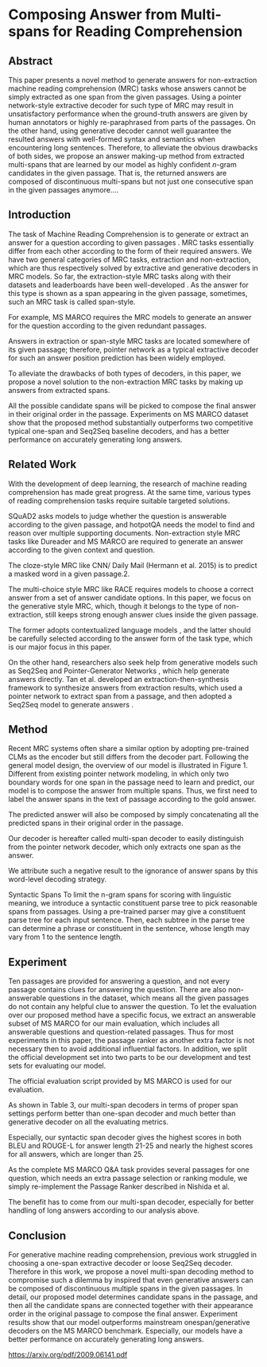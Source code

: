 
# Composing Answer from Multi-spans for Reading Comprehension
## Abstract
This paper presents a novel method to generate answers for non-extraction machine reading comprehension (MRC) tasks whose answers cannot be simply extracted as one span from the given passages. Using a pointer network-style extractive decoder for such type of MRC may result in unsatisfactory performance when the ground-truth answers are given by human annotators or highly re-paraphrased from parts of the passages. On the other hand, using generative decoder cannot well guarantee the resulted answers with well-formed syntax and semantics when encountering long sentences. Therefore, to alleviate the obvious drawbacks of both sides, we propose an answer making-up method from extracted multi-spans that are learned by our model as highly confident $n$-gram candidates in the given passage. That is, the returned answers are composed of discontinuous multi-spans but not just one consecutive span in the given passages anymore....

## Introduction
The task of Machine Reading Comprehension is to generate or extract an answer for a question according to given passages . MRC tasks essentially differ from each other according to the form of their required answers. We have two general categories of MRC tasks, extraction and non-extraction, which are thus respectively solved by extractive and generative decoders in MRC models. So far, the extraction-style MRC tasks along with their datasets and leaderboards have been well-developed . As the answer for this type is shown as a span 
appearing in the given passage, sometimes, such an MRC task is called span-style.

For example, MS MARCO requires the MRC models to generate an answer for the question according to the given redundant passages.

Answers in extraction or span-style MRC tasks are located somewhere of its given passage; therefore, pointer network as a typical extractive decoder for such an answer position prediction has been widely employed.

To alleviate the drawbacks of both types of decoders, in this paper, we propose a novel solution to the non-extraction MRC tasks by making up answers from extracted spans.

All the possible candidate spans will be picked to compose the final answer in their original order in the passage. Experiments on MS MARCO dataset show that the proposed method substantially outperforms two competitive typical one-span and Seq2Seq baseline decoders, and has a better performance on accurately generating long answers.

## Related Work
With the development of deep learning, the research of machine reading comprehension has made great progress. At the same time, various types of reading comprehension tasks require suitable targeted solutions.

SQuAD2 asks models to judge whether the question is answerable according to the given passage, and hotpotQA needs the model to find and reason over multiple supporting documents. Non-extraction style MRC tasks like Dureader and MS MARCO are required to generate an answer according to the given context and question.

The cloze-style MRC like CNN/ Daily Mail (Hermann 
et al. 2015) is to predict a masked word in a given passage.2.

The multi-choice style MRC like RACE requires models to choose a correct answer from a set of answer candidate options. In this paper, we focus on the generative style MRC, which, though it belongs to the type of non-extraction, still keeps strong enough answer clues inside the given passage.

The former adopts contextualized language models , and the latter should be carefully selected according to the answer form of the task type, which is our major focus in this paper.

On the other hand, researchers also seek help from generative models such as Seq2Seq and Pointer-Generator Networks , which help generate answers directly. Tan et al. developed an extraction-then-synthesis framework to synthesize answers from extraction results, which used a pointer network to extract span from a passage, and then adopted a Seq2Seq model to generate answers .

## Method
Recent MRC systems often share a similar option by adopting pre-trained CLMs as the encoder but still differs from the decoder part. Following the general model design, the overview of our model is illustrated in Figure 1. Different from existing pointer network modeling, in which only two boundary words for one span in the passage need to learn and predict, our model is to compose the answer from multiple spans. Thus, we first need to label the answer spans in the text of passage according to the gold answer.

The predicted answer will also be composed by simply concatenating all the predicted spans in their original order in the passage.

Our decoder is hereafter called multi-span decoder to easily distinguish from the pointer network decoder, which only extracts one span as the answer.

We attribute such a negative result to the ignorance of answer spans by this word-level decoding strategy.

Syntactic Spans To limit the n-gram spans for scoring 
with linguistic meaning, we introduce a syntactic constituent parse tree to pick reasonable spans from passages. Using a pre-trained parser may give a constituent parse tree for each input sentence. Then, each subtree in the parse tree can determine a phrase or constituent in the sentence, whose length may vary from 1 to the sentence length.

## Experiment
Ten passages are provided for answering a question, and not every passage contains clues for answering the question. There are also non-answerable questions in the dataset, which means all the given passages do not contain any helpful clue to answer the question. To let the evaluation over our proposed method have a specific focus, we extract an answerable subset of MS MARCO for our main evaluation, which includes all answerable questions and question-related passages. Thus for most experiments in this paper, the passage ranker as another extra factor is not necessary then to avoid additional influential factors. In addition, we split the official development set into two parts to be our development and test sets for evaluating our model.

The official evaluation script provided by MS MARCO is used for our evaluation.

As shown in Table 3, our multi-span decoders in terms of proper span settings perform better than one-span decoder and much better than generative decoder on all the evaluating metrics.

Especially, our syntactic span decoder gives the highest scores in both BLEU and ROUGE-L for answer length 21-25 and nearly the highest scores for all answers, which are longer than 25.

As the complete MS MARCO Q&A task provides several passages for one question, which needs an extra passage selection or ranking module, we simply re-implement the Passage Ranker described in Nishida et al.

The benefit has to come from our multi-span decoder, especially for better handling of long answers according to our analysis above.

## Conclusion
For generative machine reading comprehension, previous work struggled in choosing a one-span extractive decoder or loose Seq2Seq decoder. Therefore in this work, we propose a novel multi-span decoding method to compromise such a dilemma by inspired that even generative answers can be composed of discontinuous multiple spans in the given passages. In detail, our proposed model determines candidate spans in the passage, and then all the candidate spans are connected together with their appearance order in the original passage to compose the final answer. Experiment results show that our model outperforms mainstream onespan/generative decoders on the MS MARCO benchmark. Especially, our models have a better performance on accurately generating long answers.

https://arxiv.org/pdf/2009.06141.pdf
